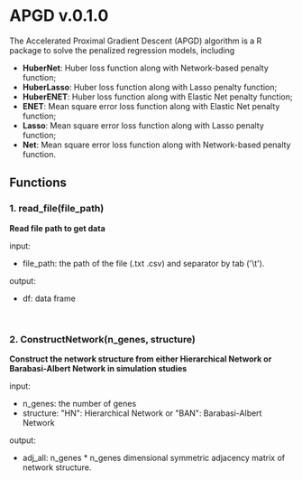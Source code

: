 <!-- README.md is generated from README.Rmd. Please edit that file -->

# APGD v.0.1.0

<!-- badges: start -->

The Accelerated Proximal Gradient Descent (APGD) algorithm is a R package to solve the penalized regression models, including 

- **HuberNet**: Huber loss function along with Network-based penalty function;
- **HuberLasso**: Huber loss function along with Lasso penalty function;
- **HuberENET**: Huber loss function along with Elastic Net penalty function;
- **ENET**: Mean square error loss function along with Elastic Net penalty function;
- **Lasso**: Mean square error loss function along with Lasso penalty function;
- **Net**: Mean square error loss function along with Network-based penalty function.

## Functions

<!-- badges: start -->

### 1. read_file(file_path)
**Read file path to get data**

input:   
- file_path: the path of the file (.txt .csv) and separator by tab ('\t'). 
  
output:   
- df: data frame    

&emsp; &emsp;
   	
### 2. ConstructNetwork(n_genes, structure)
**Construct the network structure from either Hierarchical Network or Barabasi-Albert Network in simulation studies**   

input:   
- n_genes: the number of genes   
- structure: "HN": Hierarchical Network or  "BAN": Barabasi-Albert Network   

output:   
- adj_all: n_genes * n_genes dimensional symmetric adjacency matrix of network structure.	  
	

	
	
	
